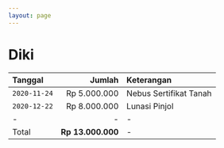 ```yaml
---
layout: page
---
```


# Diki

| Tanggal | Jumlah | Keterangan |
| :- | -: | :- |
| `2020-11-24` | Rp 5.000.000 | Nebus Sertifikat Tanah |
| `2020-12-22` | Rp 8.000.000 | Lunasi Pinjol |
| - | - | - |
| Total | **Rp 13.000.000** | - |
